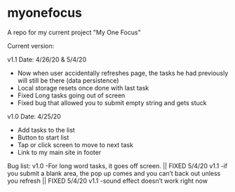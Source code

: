 # myonefocus
A repo for my current project "My One Focus"

Current version:

v1.1 Date: 4/26/20 & 5/4/20
- Now when user accidentally refreshes page, the tasks he had previously will still be there (data persistence)
- Local storage resets once done with last task
- Fixed Long tasks going out of screen
- Fixed bug that allowed you to submit empty string and gets stuck

 
v1.0 Date: 4/25/20
- Add tasks to the list
- Button to start list
- Tap or click screen to move to next task
- Link to my main site in footer 

Bug list:
v1.0
-For long word tasks, it goes off screen. || FIXED 5/4/20 v1.1
-if you submit a blank area, the pop up comes and you can’t back out unless you refresh || FIXED 5/4/20 v1.1
-sound effect doesn’t work right now 
